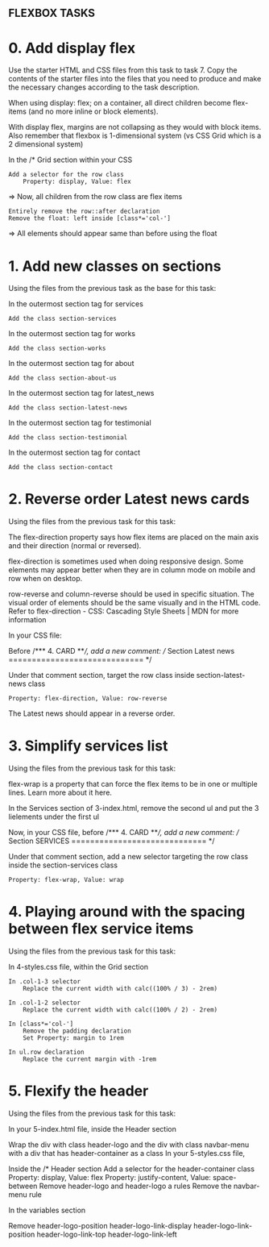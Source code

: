 ## FLEXBOX TASKS
# 0. Add display flex
Use the starter HTML and CSS files from this task to task 7. Copy the contents of the starter files into the files that you need to produce and make the necessary changes according to the task description.

When using display: flex; on a container, all direct children become flex-items (and no more inline or block elements).

With display flex, margins are not collapsing as they would with block items. Also remember that flexbox is 1-dimensional system (vs CSS Grid which is a 2 dimensional system)

In the /* Grid section within your CSS

    Add a selector for the row class
        Property: display, Value: flex

=> Now, all children from the row class are flex items

    Entirely remove the row::after declaration
    Remove the float: left inside [class*='col-']

=> All elements should appear same than before using the float

# 1. Add new classes on sections
Using the files from the previous task as the base for this task:

In the outermost section tag for services

    Add the class section-services

In the outermost section tag for works

    Add the class section-works

In the outermost section tag for about

    Add the class section-about-us

In the outermost section tag for latest_news

    Add the class section-latest-news

In the outermost section tag for testimonial

    Add the class section-testimonial

In the outermost section tag for contact

    Add the class section-contact

# 2. Reverse order Latest news cards
Using the files from the previous task for this task:

The flex-direction property says how flex items are placed on the main axis and their direction (normal or reversed).

flex-direction is sometimes used when doing responsive design. Some elements may appear better when they are in column mode on mobile and row when on desktop.

row-reverse and column-reverse should be used in specific situation. The visual order of elements should be the same visually and in the HTML code. Refer to flex-direction - CSS: Cascading Style Sheets | MDN for more information

In your CSS file:

Before /*** 4. CARD ***/, add a new comment: /* Section Latest news ============================= */

Under that comment section, target the row class inside section-latest-news class

    Property: flex-direction, Value: row-reverse

The Latest news should appear in a reverse order.

#  3. Simplify services list
Using the files from the previous task for this task:

flex-wrap is a property that can force the flex items to be in one or multiple lines. Learn more about it here.

In the Services section of 3-index.html, remove the second ul and put the 3 lielements under the first ul

Now, in your CSS file, before /*** 4. CARD ***/, add a new comment: /* Section SERVICES ============================= */

Under that comment section, add a new selector targeting the row class inside the section-services class

    Property: flex-wrap, Value: wrap

# 4. Playing around with the spacing between flex service items
Using the files from the previous task for this task:

In 4-styles.css file, within the Grid section

    In .col-1-3 selector
        Replace the current width with calc((100% / 3) - 2rem)

    In .col-1-2 selector
        Replace the current width with calc((100% / 2) - 2rem)

    In [class*='col-']
        Remove the padding declaration
        Set Property: margin to 1rem

    In ul.row declaration
        Replace the current margin with -1rem

# 5. Flexify the header
Using the files from the previous task for this task:

In your 5-index.html file, inside the Header section

Wrap the div with class header-logo and the div with class navbar-menu with a div that has header-container as a class
In your 5-styles.css file,

Inside the /* Header section
Add a selector for the header-container class
Property: display, Value: flex
Property: justify-content, Value: space-between
Remove header-logo and header-logo a rules
Remove the navbar-menu rule

In the variables section

Remove
header-logo-position
header-logo-link-display
header-logo-link-position
header-logo-link-top
header-logo-link-left
